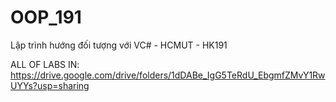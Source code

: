 # OOP_191
Lập trình hướng đối tượng với VC# - HCMUT - HK191

ALL OF LABS IN: https://drive.google.com/drive/folders/1dDABe_IgG5TeRdU_EbgmfZMvY1RwUYYs?usp=sharing 
